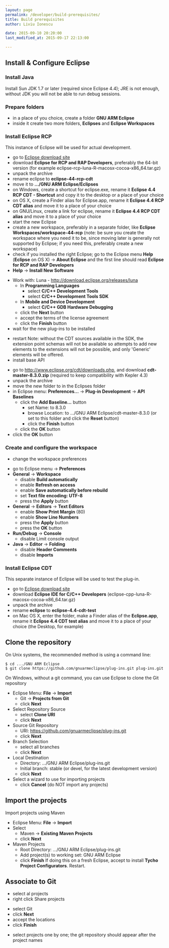 ```yaml
---
layout: page
permalink: /developer/build-prerequisites/
title: Build prerequisites
author: Liviu Ionescu

date: 2015-09-10 20:20:00
last_modified_at: 2015-09-17 22:13:00

---
```


## Install & Configure Eclipse

### Install Java

Install Sun JDK 1.7 or later (required since Eclipse 4.4); JRE is not enough, without JDK you will not be able to run debug sessions.

### Prepare folders

*   in a place of you choice, create a folder **GNU ARM Eclipse**
*   inside it create two more folders, **Eclipses** and **Eclipse Workspaces**

### Install Eclipse RCP

This instance of Eclipse will be used for actual development.

-   go to [Eclipse download site](http://www.eclipse.org/downloads/)
-   download **Eclipse for RCP and RAP Developers**, preferably the 64-bit version (for example eclipse-rcp-luna-R-macosx-cocoa-x86_64.tar.gz)
-   unpack the archive
-   rename eclipse to **eclipse-44-rcp-cdt**
-   move it to **.../GNU ARM Eclipse/Eclipses**
-   on Windows, create a shortcut for eclipse.exe, rename it **Eclipse 4.4 RCP CDT - Shortcut** and copy it to the desktop or a place of your choice
-   on OS X, create a Finder alias for Eclipse.app, rename it **Eclipse 4.4 RCP CDT alias** and move it to a place of your choice
-   on GNU/Linux, create a link for eclipse, rename it **Eclipse 4.4 RCP CDT alias** and move it to a place of your choice
-   start the new Eclipse
-   create a new workspace, preferably in a separate folder, like **Eclipse Workspaces/workspace-44-rcp** (note: be sure you create the workspace where you need it to be, since moving later is generally not supported by Eclipse; if you need this, preferably create a new workspace)
-   check if you installed the right Eclipse; go to the Eclipse menu **Help** (**Eclipse** on OS X) → **About Eclipse** and the first line should read **Eclipse for RCP and RAP Developers**
-   **Help** → **Install New Software**
  * Work with: Luna - <http://download.eclipse.org/releases/luna>
    * In **Programming Languages**
      * select **C/C++ Development Tools**
      * select **C/C++ Development Tools SDK**
    * In **Mobile and Device Development**
      * select **C/C++ GDB Hardware Debugging**
    * click the **Next** button
    * accept the terms of the license agreement
    * click the **Finish** button
  * wait for the new plug-ins to be installed
-   restart
  Note: without the CDT sources available in the SDK, the extension point schemas will not be available so attempts to add new elements to the extensions will not be possible, and only 'Generic' elements will be offered.
-   install base API
  * go to <http://www.eclipse.org/cdt/downloads.php>, and download **cdt-master-8.3.0.zip** (required to keep compatibility with Kepler 4.3)
  * unpack the archive
  * move the new folder to in the Eclipses folder
  * in Eclipse menu: **Preferences...** → **Plug-in Development** → **API Baselines**
    * click the **Add Baseline...** button
      * set Name: to 8.3.0
      * browse Location: to .../GNU ARM Eclipse/cdt-master-8.3.0 (or set to this folder and click the **Reset** button)
      * click the **Finish** button
    * click the **OK** button
  * click the **OK** button

### Create and configure the workspace

-   change the workspace preferences
  * go to Eclipse menu → **Preferences**
  * **General** → **Workspace**
    * disable **Build automatically**
    * enable **Refresh on access**
    * enable **Save automatically before rebuild**
    * set **Text file encoding: UTF-8**
    * press the **Apply** button
  * **General** → **Editors** → **Text Editors**
    * enable **Show Print Margin** (80)
    * enable **Show Line Numbers**
    * press the **Apply** button
    * press the **OK** button
  * **Run/Debug** → **Console**
    * disable Limit console output
  * **Java** → **Editor** → **Folding**
    * disable **Header Comments**
    * disable **Imports**

### Install Eclipse CDT

This separate instance of Eclipse will be used to test the plug-in.

-   go to [Eclipse download site](http://www.eclipse.org/downloads/)
-   download **Eclipse IDE for C/C++ Developers** (eclipse-cpp-luna-R-macosx-cocoa-x86_64.tar.gz)
-   unpack the archive
-   rename **eclipse** to **eclipse-4.4-cdt-test**
-   on Mac OS X, enter the folder, make a Finder alias of the **Eclipse.app**, rename it **Eclipse 4.4 CDT test alias** and move it to a place of your choice (the Desktop, for example)

## Clone the repository

On Unix systems, the recommended method is using a command line:

    $ cd .../GNU ARM Eclipse
    $ git clone https://github.com/gnuarmeclipse/plug-ins.git plug-ins.git

On Windows, without a git command, you can use Eclipse to clone the Git repository

* Eclipse Menu: **File** → **Import**
  * Git → **Projects from Git**
  * click **Next**
* Select Repository Source
  * select **Clone URI**
  * click **Next**
* Source Git Repository
  * URI: https://github.com/gnuarmeclipse/plug-ins.git
  * click **Next**
* Branch Selection
  * select all branches
  * click **Next**
* Local Destination
  * Directory: .../GNU ARM Eclipse/plug-ins.git
  * Initial branch: stable (or devel, for the latest development version)
  * click **Next**
* Select a wizard to use for importing projects
  * click **Cancel** (do NOT import any projects)

## Import the projects

Import projects using Maven

* Eclipse Menu: **File** → **Import**
* Select
  * Maven → **Existing Maven Projects**
  * click **Next**
* Maven Projects
  * Root Directory: .../GNU ARM Eclipse/plug-ins.git
  * Add project(s) to working set: GNU ARM Eclipse
  * click **Finish**
If doing this on a fresh Eclipse, accept to install **Tycho Project Configurators**.
Restart.

## Associate to Git

-   select al projects
-   right click Share projects
  * select Git
  * click **Next**
  * accept the locations
  * click **Finish**
-   select projects one by one; the git repository should appear after the project names
